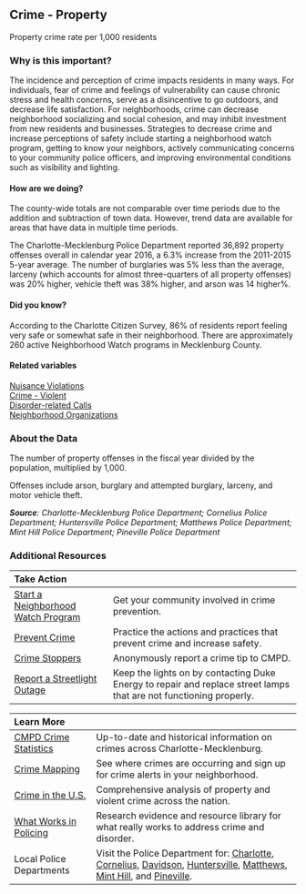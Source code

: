## Crime - Property
Property crime rate per 1,000 residents

### Why is this important?
The incidence and perception of crime impacts residents in many ways. For individuals, fear of crime and feelings of vulnerability can cause chronic stress and health concerns, serve as a disincentive to go outdoors, and decrease life satisfaction. For neighborhoods, crime can decrease neighborhood socializing and social cohesion, and may inhibit investment from new residents and businesses. Strategies to decrease crime and increase perceptions of safety include starting a neighborhood watch program, getting to know your neighbors, actively communicating concerns to your community police officers, and improving environmental conditions such as visibility and lighting. 

#### How are we doing?
The county-wide totals are not comparable over time periods due to the addition and subtraction of town data. However, trend data are available for areas that have data in multiple time periods. 

The Charlotte-Mecklenburg Police Department reported 36,892 property offenses overall in calendar year 2016, a 6.3% increase from the 2011-2015 5-year average. The number of burglaries was 5% less than the average, larceny (which accounts for almost three-quarters of all property offenses) was 20% higher, vehicle theft was 38% higher, and arson was 14 higher%. 

#### Did you know?
According to the Charlotte Citizen Survey, 86% of residents report feeling very safe or somewhat safe in their neighborhood. There are approximately 260 active Neighborhood Watch programs in Mecklenburg County.		  
	
#### Related variables
<a href="javascript:void(0)" onclick="model.metricId = 'm32'">Nuisance Violations</a>  
<a href="javascript:void(0)" onclick="model.metricId = 'm58'">Crime - Violent</a>  
<a href="javascript:void(0)" onclick="model.metricId = 'm60'">Disorder-related Calls</a>  
<a href="javascript:void(0)" onclick="model.metricId = 'm73'">Neighborhood Organizations</a>  

### About the Data
The number of property offenses in the fiscal year divided by the population, multiplied by 1,000. 

Offenses include arson, burglary and attempted burglary, larceny, and motor vehicle theft.

_**Source**: Charlotte-Mecklenburg Police Department; Cornelius Police Department; Huntersville Police Department; Matthews Police Department; Mint Hill Police Department; Pineville Police Department_

### Additional Resources
|Take Action |     |
|:- |:- |
|[Start a Neighborhood Watch Program](http://charlottenc.gov/CMPD/Safety/Pages/Community-Programs.aspx) |Get your community involved in crime prevention.
|[Prevent Crime](http://charlottenc.gov/CMPD/Safety/Pages/Safety-Tips.aspx)|Practice the actions and practices that prevent crime and increase safety.
| [Crime Stoppers](http://charlottenc.gov/CMPD/Safety/Pages/CrimeStoppers.aspx) |Anonymously report a crime tip to CMPD.
|[Report a Streetlight Outage](https://www.duke-energy.com/north-carolina-business/products/lighting/request-light-repair.asp) |Keep the lights on by contacting Duke Energy to repair and replace street lamps that are not functioning properly.

|Learn More |     |
|:- |:- |
|[CMPD Crime Statistics](http://charlottenc.gov/CMPD/Safety/Pages/CrimeStats.aspx)|Up-to-date and historical information on crimes across Charlotte-Mecklenburg.
|[Crime Mapping](http://www.crimemapping.com/map/agency/65) |See where crimes are occurring and sign up for crime alerts in your neighborhood. 
|[Crime in the U.S.](http://www.fbi.gov/stats-services/crimestats)|Comprehensive analysis of property and violent crime across the nation.
|[What Works in Policing](http://cebcp.org/evidence-based-policing/what-works-in-policing/) |Research evidence and resource library for what really works to address crime and disorder.
|Local Police Departments|Visit the Police Department for: [Charlotte](http://charlottenc.gov/cmpd/Pages/default.aspx), [Cornelius](http://www.cornelius.org/index.aspx?nid=189), [Davidson](http://www.ci.davidson.nc.us/index.aspx?NID=126), [Huntersville](http://www.huntersville.org/Departments/Police.aspx), [Matthews](http://matthewsnc.gov/pview.aspx?id=20737&catID=567), [Mint Hill](http://www.minthill.com/police_department.php?Police-Department-1), and [Pineville](http://www.pinevillencpolice.com/).